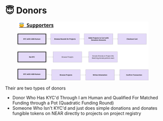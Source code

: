 # 😇 Donors

<figure><img src="../../../.gitbook/assets/image (5).png" alt=""><figcaption></figcaption></figure>

Their are two types of donors

* Donor Who Has KYC'd Through I am Human and Qualified For Matched Funding through a Pot (Quadratic Funding Round)
* Someone Who Isn't KYC'd and just does simple donations and donates fungible tokens on NEAR directly to projects on project registry

